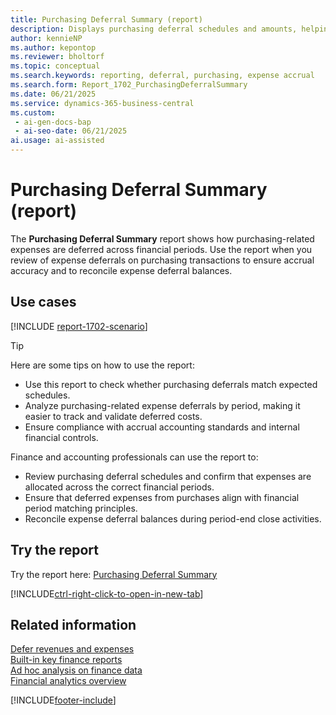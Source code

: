 ```yaml
---
title: Purchasing Deferral Summary (report)
description: Displays purchasing deferral schedules and amounts, helping confirm that expenses are spread across correct periods. Helps ensure deferred expenses from purchases align with financial period matching principles.
author: kennieNP
ms.author: kepontop
ms.reviewer: bholtorf
ms.topic: conceptual
ms.search.keywords: reporting, deferral, purchasing, expense accrual
ms.search.form: Report_1702_PurchasingDeferralSummary
ms.date: 06/21/2025
ms.service: dynamics-365-business-central
ms.custom:
 - ai-gen-docs-bap
 - ai-seo-date: 06/21/2025
ai.usage: ai-assisted
---
```


# Purchasing Deferral Summary (report)

The **Purchasing Deferral Summary** report shows how purchasing-related expenses are deferred across financial periods. Use the report when you review of expense deferrals on purchasing transactions to ensure accrual accuracy and to reconcile expense deferral balances.

## Use cases

[!INCLUDE [report-1702-scenario](../includes/report-1702-scenario-include.md)]

> [!TIP]
> Here are some tips on how to use the report:
>
> * Use this report to check whether purchasing deferrals match expected schedules.
> * Analyze purchasing-related expense deferrals by period, making it easier to track and validate deferred costs.
> * Ensure compliance with accrual accounting standards and internal financial controls.

Finance and accounting professionals can use the report to:

* Review purchasing deferral schedules and confirm that expenses are allocated across the correct financial periods.
* Ensure that deferred expenses from purchases align with financial period matching principles.
* Reconcile expense deferral balances during period-end close activities.

## Try the report

Try the report here: [Purchasing Deferral Summary](https://businesscentral.dynamics.com?report=1702)

[!INCLUDE[ctrl-right-click-to-open-in-new-tab](../includes/ctrl-right-click-to-open-in-new-tab.md)]

## Related information

[Defer revenues and expenses](../finance-how-defer-revenue-expenses.md)  
[Built-in key finance reports](../finance-reports.md)  
[Ad hoc analysis on finance data](../ad-hoc-analysis-finance.md)  
[Financial analytics overview](../bi.md)  

[!INCLUDE[footer-include](../includes/footer-banner.md)]